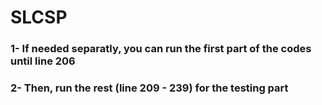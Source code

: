 # SLCSP

### 1- If needed separatly, you can run the first part of the codes until line 206


### 2- Then, run the rest (line 209 - 239)  for the testing part 
